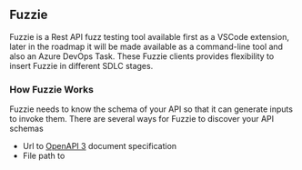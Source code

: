 ## Fuzzie  

Fuzzie is a Rest API fuzz testing tool available first as a VSCode extension, later in the roadmap it will be made available as a command-line tool and also an Azure DevOps Task. These Fuzzie clients provides flexibility to insert Fuzzie in different SDLC stages.  

### How Fuzzie Works  

Fuzzie needs to know the schema of your API so that it can generate inputs to invoke them. There are several ways for Fuzzie to discover your API schemas
* Url to [OpenAPI 3](https://editor.swagger.io/) document specification
* File path to 
